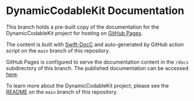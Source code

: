 # DynamicCodableKit Documentation

This branch holds a pre-built copy of the documentation for the DynamicCodableKit project for hosting on [GitHub Pages](https://pages.github.com).

The content is built with [Swift-DocC](https://www.swift.org/documentation/docc/) and auto-generated by GitHub action script on the `main` branch of this repository.

GitHub Pages is configured to serve the documentation content in the `/docs` subdirectory of this branch. The published documentation can be accessed  [here](https://swiftylab.github.io/dynamic-codable-kit/documentation/dynamiccodablekit/).

To learn more about the DynamicCodableKit project, please see the [README](https://github.com/SwiftyLab/dynamic-codable-kit#readme) on the `main` branch of this repository.
